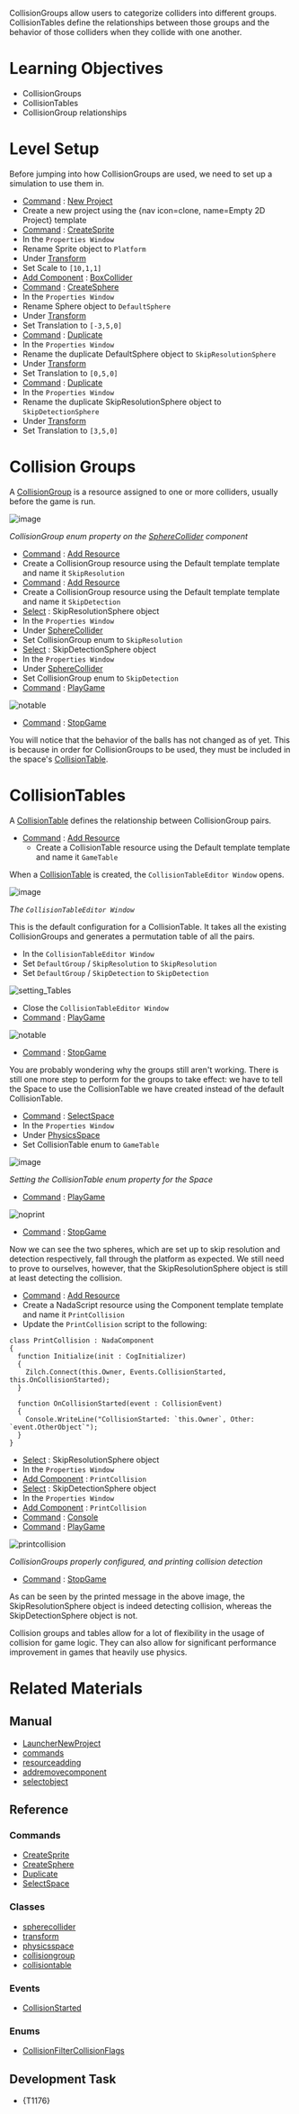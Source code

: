 CollisionGroups allow users to categorize colliders into different groups. CollisionTables define the relationships between those groups and the behavior of those colliders when they collide with one another.


 #  Learning Objectives


- CollisionGroups
- CollisionTables
- CollisionGroup relationships


 #  Level Setup


Before jumping into how CollisionGroups are used, we need to set up a simulation to use them in.

- [ Command](../../../zilchmanual/editor/editorcommands/commands.md) : [ New Project](../../../../code_reference/command_reference.md#newproject)
 - Create a new project using the {nav icon=clone, name=Empty 2D Project} template
- [ Command](../../../zilchmanual/editor/editorcommands/commands.md) : [CreateSprite](../../../../code_reference/command_reference.md#createsprite)
- In the `Properties Window`
 - Rename Sprite object to `Platform`
 - Under [Transform](../../../../code_reference/class_reference/transform.md)
  - Set Scale  to `[10,1,1]`
 - [Add Component](../../../zilchmanual/editor/addremovecomponent.md) : [BoxCollider](../../../../code_reference/class_reference/boxcollider.md)
- [ Command](../../../zilchmanual/editor/editorcommands/commands.md) : [CreateSphere](../../../../code_reference/command_reference.md#createsphere)
- In the `Properties Window`
 - Rename Sphere object to `DefaultSphere`
 - Under [Transform](../../../../code_reference/class_reference/transform.md)
  - Set Translation  to `[-3,5,0]`
- [ Command](../../../zilchmanual/editor/editorcommands/commands.md) : [Duplicate](../../../../code_reference/command_reference.md#dupliate)
- In the `Properties Window`
 - Rename the duplicate DefaultSphere object to `SkipResolutionSphere`
 - Under [Transform](../../../../code_reference/class_reference/transform.md)
  - Set Translation  to `[0,5,0]`
- [ Command](../../../zilchmanual/editor/editorcommands/commands.md) : [Duplicate](../../../../code_reference/command_reference.md#dupliate)
- In the `Properties Window`
 - Rename the duplicate SkipResolutionSphere object to `SkipDetectionSphere`
 - Under [Transform](../../../../code_reference/class_reference/transform.md)
  - Set Translation  to `[3,5,0]`


 #  Collision Groups


A [CollisionGroup](../../../../code_reference/class_reference/collisiongroup.md) is a resource assigned to one or more colliders, usually before the game is run.



![image](https://raw.githubusercontent.com/ZilchEngine/ZilchFiles/master/doc_files/94461.png)


*CollisionGroup enum property on the [SphereCollider](../../../../code_reference/class_reference/spherecollider.md) component*


- [ Command](../../../zilchmanual/editor/editorcommands/commands.md) : [ Add Resource](../../../zilchmanual/editor/editorcommands/resourceadding.md)
 - Create a CollisionGroup resource using the Default template template and name it `SkipResolution`
- [ Command](../../../zilchmanual/editor/editorcommands/commands.md) : [ Add Resource](../../../zilchmanual/editor/editorcommands/resourceadding.md)
 - Create a CollisionGroup resource using the Default template template and name it `SkipDetection`
- [ Select](../../../zilchmanual/editor/editorcommands/selectobject.md) : SkipResolutionSphere object
- In the `Properties Window`
 - Under [ SphereCollider](../../../../code_reference/class_reference/spherecollider.md)
  - Set CollisionGroup enum to `SkipResolution`
- [ Select](../../../zilchmanual/editor/editorcommands/selectobject.md) : SkipDetectionSphere object
- In the `Properties Window`
 - Under [ SphereCollider](../../../../code_reference/class_reference/spherecollider.md)
  - Set CollisionGroup enum to `SkipDetection`
- [ Command](../../../zilchmanual/editor/editorcommands/commands.md) : [ PlayGame](../../../../code_reference/command_reference.md#playgame)



![notable](https://raw.githubusercontent.com/ZilchEngine/ZilchFiles/master/doc_files/94463.gif)


- [ Command](../../../zilchmanual/editor/editorcommands/commands.md) : [ StopGame](../../../../code_reference/command_reference.md#stopgame)

You will notice that the behavior of the balls has not changed as of yet. This is because in order for CollisionGroups to be used, they must be included in the space's [CollisionTable](../../../../code_reference/class_reference/collisiontable.md).


 #  CollisionTables


A [CollisionTable](../../../../code_reference/class_reference/collisiontable.md) defines the relationship between CollisionGroup pairs.

- [ Command](../../../zilchmanual/editor/editorcommands/commands.md) : [ Add Resource](../../../zilchmanual/editor/editorcommands/resourceadding.md)
  - Create a CollisionTable resource using the Default template template and name it `GameTable`

When a [CollisionTable](../../../../code_reference/class_reference/collisiontable.md) is created, the `CollisionTableEditor Window` opens.



![image](https://raw.githubusercontent.com/ZilchEngine/ZilchFiles/master/doc_files/94465.png)


*The `CollisionTableEditor Window`*


This is the default configuration for a CollisionTable. It takes all the existing CollisionGroups and generates a permutation table of all the pairs.

- In the `CollisionTableEditor Window`
 - Set `DefaultGroup` / `SkipResolution` to `SkipResolution`
 - Set `DefaultGroup` / `SkipDetection` to `SkipDetection`



![setting_Tables](https://raw.githubusercontent.com/ZilchEngine/ZilchFiles/master/doc_files/94835.gif)


- Close the `CollisionTableEditor Window`
- [ Command](../../../zilchmanual/editor/editorcommands/commands.md) : [ PlayGame](../../../../code_reference/command_reference.md#playgame)



![notable](https://raw.githubusercontent.com/ZilchEngine/ZilchFiles/master/doc_files/94463.gif)


- [ Command](../../../zilchmanual/editor/editorcommands/commands.md) : [ StopGame](../../../../code_reference/command_reference.md#stopgame)

You are probably wondering why the groups still aren't working. There is still one more step to perform for the groups to take effect: we have to tell the Space to use the CollisionTable we have created instead of the default CollisionTable.

- [ Command](../../../zilchmanual/editor/editorcommands/commands.md) : [ SelectSpace](../../../../code_reference/command_reference.md#selectspace)
- In the `Properties Window`
 - Under [PhysicsSpace](../../../../code_reference/class_reference/physicsspace.md)
  - Set CollisionTable enum to `GameTable`



![image](https://raw.githubusercontent.com/ZilchEngine/ZilchFiles/master/doc_files/94469.png)


*Setting the CollisionTable enum property for the Space*


- [ Command](../../../zilchmanual/editor/editorcommands/commands.md) : [ PlayGame](../../../../code_reference/command_reference.md#playgame)



![noprint](https://raw.githubusercontent.com/ZilchEngine/ZilchFiles/master/doc_files/94471.gif)


- [ Command](../../../zilchmanual/editor/editorcommands/commands.md) : [ StopGame](../../../../code_reference/command_reference.md#stopgame)

Now we can see the two spheres, which are set up to skip resolution and detection respectively, fall through the platform as expected. We still need to prove to ourselves, however, that the SkipResolutionSphere object is still at least detecting the collision.


- [ Command](../../../zilchmanual/editor/editorcommands/commands.md) : [ Add Resource](../../../zilchmanual/editor/editorcommands/resourceadding.md)
 - Create a NadaScript resource using the Component template template and name it `PrintCollision`
- Update the `PrintCollision` script to the following:

```lang=csharp, name="PrintCollision"
class PrintCollision : NadaComponent
{
  function Initialize(init : CogInitializer)
  {
    Zilch.Connect(this.Owner, Events.CollisionStarted, this.OnCollisionStarted);
  }

  function OnCollisionStarted(event : CollisionEvent)
  {
    Console.WriteLine("CollisionStarted: `this.Owner`, Other: `event.OtherObject`");
  }
}
```


- [ Select](../../../zilchmanual/editor/editorcommands/selectobject.md) : SkipResolutionSphere object
- In the `Properties Window`
 - [ Add Component](../../../zilchmanual/editor/addremovecomponent.md) : `PrintCollision`
- [ Select](../../../zilchmanual/editor/editorcommands/selectobject.md) : SkipDetectionSphere object
- In the `Properties Window`
 - [ Add Component](../../../zilchmanual/editor/addremovecomponent.md) : `PrintCollision`
- [ Command](../../../zilchmanual/editor/editorcommands/commands.md) : [ Console](../../../../code_reference/command_reference.md#console)
- [ Command](../../../zilchmanual/editor/editorcommands/commands.md) : [ PlayGame](../../../../code_reference/command_reference.md#playgame)



![printcollision](https://raw.githubusercontent.com/ZilchEngine/ZilchFiles/master/doc_files/94783.gif)


*CollisionGroups properly configured, and printing collision detection*


- [ Command](../../../zilchmanual/editor/editorcommands/commands.md) : [ StopGame](../../../../code_reference/command_reference.md#stopgame)

As can be seen by the printed message in the above image, the SkipResolutionSphere object is indeed detecting collision, whereas the SkipDetectionSphere object is not.

Collision groups and tables allow for a lot of flexibility in the usage of collision for game logic. They can also allow for significant performance improvement in games that heavily use physics.


 #  Related Materials
 ##  Manual
- [LauncherNewProject](../../../zilchmanual/editor/editorcommands/launchernewproject.md)
- [commands](../../../zilchmanual/editor/editorcommands/commands.md)
- [resourceadding](../../../zilchmanual/editor/editorcommands/resourceadding.md)
- [addremovecomponent](../../../zilchmanual/editor/addremovecomponent.md)
- [selectobject](../../../zilchmanual/editor/editorcommands/selectobject.md)

 ##  Reference
 ###  Commands
- [ CreateSprite](../../../../code_reference/command_reference.md#createsprite)
- [ CreateSphere](../../../../code_reference/command_reference.md#createsphere)
- [ Duplicate](../../../../code_reference/command_reference.md#duplicate)
- [ SelectSpace](../../../../code_reference/command_reference.md#selectspace)

 ###  Classes
- [spherecollider](../../../../code_reference/class_reference/spherecollider.md)
- [transform](../../../../code_reference/class_reference/transform.md)
- [physicsspace](../../../../code_reference/class_reference/physicsspace.md)
- [collisiongroup](../../../../code_reference/class_reference/collisiongroup.md)
- [collisiontable](../../../../code_reference/class_reference/collisiontable.md)

 ###  Events
- [ CollisionStarted](../../../../code_reference/event_reference.md#collisionstarted)

 ###  Enums
- [ CollisionFilterCollisionFlags](../../../../code_reference/enum_reference.md#collisionfiltercollision)

 ##  Development Task 
- {T1176} 

 